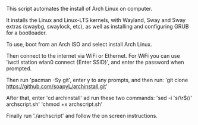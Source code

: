 This script automates the install of Arch Linux on  computer.

It installs the Linux and Linux-LTS kernels, with Wayland, Sway and Sway extras (swaybg, swaylock, etc), as well as installing and configuring GRUB for a bootloader.

To use, boot from an Arch ISO and select install Arch Linux.

Then connect to the internet via WiFi or Ethernet.
For WiFi you can use 'iwctl station wlan0 connect {Enter SSID}', and enter the password when prompted.

Then run 'pacman -Sy git', enter y to any prompts, and then run:
'git clone https://github.com/soapyL/archinstall.git'

After that, enter 'cd archinstall' ad run these two commands:
'sed -i 's/\r$//' archscript.sh'
'chmod +x archscript.sh'

Finally run './archscript' and follow the on screen instructions.
